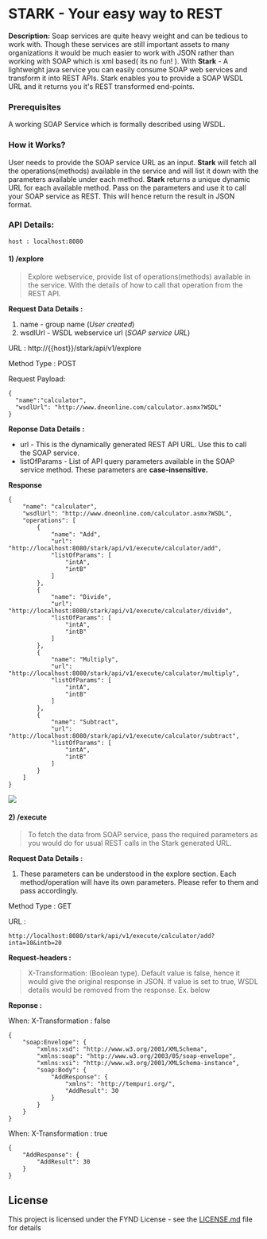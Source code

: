 # STARK - Your easy way to REST

**Description:** Soap services are quite heavy weight and can be tedious to work with. Though these services are still important assets to many organizations it would be much easier to work with JSON rather than working with SOAP which is xml based( its no fun! ).
With **Stark** - A lightweight java service you can easily consume SOAP web services and transform it into REST APIs. Stark enables you to provide a SOAP WSDL URL and it returns you it's REST transformed end-points.


### Prerequisites

A working SOAP Service which is formally described using WSDL.

### How it Works?

User needs to provide the SOAP service URL as an input. **Stark** will fetch all the operations(methods) available in the service and will list it down with the parameters available under each method.
**Stark** returns a unique dynamic URL for each available method. Pass on the parameters and use it to call your SOAP service as REST. This will hence return the result in JSON format.

### API Details:

    host : localhost:8080

#### 1) /explore 
>   Explore webservice, provide list of operations(methods) available in the service. With the details of how to call that operation from the REST API.

**Request Data Details :**
1. name - group name (*User created*)
1. wsdlUrl  - WSDL webservice url (*SOAP service URL*)


URL : http://{{host}}/stark/api/v1/explore

Method Type : POST

Request Payload:
```
{
  "name":"calculator",
  "wsdlUrl": "http://www.dneonline.com/calculator.asmx?WSDL"
}
```

**Reponse Data Details :**

- url -  This is the dynamically generated REST API URL. Use this to call the SOAP service.
- listOfParams - List of API query parameters available in the SOAP service method. These parameters are **case-insensitive.**


**Response**
```
{
    "name": "calculater",
    "wsdlUrl": "http://www.dneonline.com/calculator.asmx?WSDL",
    "operations": [
        {
            "name": "Add",
            "url": "http://localhost:8080/stark/api/v1/execute/calculator/add",
            "listOfParams": [
                "intA",
                "intB"
            ]
        },
        {
            "name": "Divide",
            "url": "http://localhost:8080/stark/api/v1/execute/calculator/divide",
            "listOfParams": [
                "intA",
                "intB"
            ]
        },
        {
            "name": "Multiply",
            "url": "http://localhost:8080/stark/api/v1/execute/calculator/multiply",
            "listOfParams": [
                "intA",
                "intB"
            ]
        },
        {
            "name": "Subtract",
            "url": "http://localhost:8080/stark/api/v1/execute/calculator/subtract",
            "listOfParams": [
                "intA",
                "intB"
            ]
        }
    ]
}
```



[![](https://gitlab.com/fynd/SARS/blob/develop/src/main/resources/photos/explore.png)](https://gitlab.com/fynd/SARS/blob/develop/src/main/resources/photos/explore.png)








#### 2) /execute  
>   To fetch the data from SOAP service, pass the required parameters as you would do for usual REST calls in the Stark generated URL.

**Request Data Details :**
1. These parameters can be understood in the explore section. Each method/operation will have its own parameters. Please refer to them and pass accordingly. 

Method Type : GET

URL :
```
http://localhost:8080/stark/api/v1/execute/calculator/add?inta=10&intb=20
```
**Request-headers :**
> X-Transformation: (Boolean type). Default value is false, hence it would give the original response in JSON. If value is set to true, WSDL details would be removed from the response. Ex. below

**Reponse :**

When: X-Transformation : false
```
{
    "soap:Envelope": {
        "xmlns:xsd": "http://www.w3.org/2001/XMLSchema",
        "xmlns:soap": "http://www.w3.org/2003/05/soap-envelope",
        "xmlns:xsi": "http://www.w3.org/2001/XMLSchema-instance",
        "soap:Body": {
            "AddResponse": {
                "xmlns": "http://tempuri.org/",
                "AddResult": 30
            }
        }
    }
}
```


When: X-Transformation : true
```
{
    "AddResponse": {
        "AddResult": 30
    }
}
```





## License

This project is licensed under the FYND License - see the [LICENSE.md](LICENSE.md) file for details

